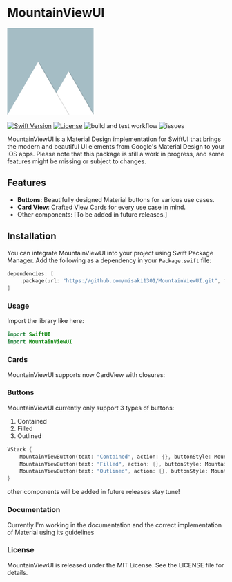 # MountainViewUI
<img src="/images/MountainViewUI_Banner.png" height="200" />

[![Swift Version](https://img.shields.io/badge/Swift-5.8-orange.svg)](https://swift.org)
[![License](https://img.shields.io/github/license/misaki1301/MountainViewUI)](https://github.com/misaki1301/MountainViewUI/blob/main/LICENSE)
![build and test workflow](https://github.com/misaki1301/MountainViewUI/actions/workflows/swift.yml/badge.svg)
![issues](https://img.shields.io/github/issues/misaki1301/MountainViewUI)


MountainViewUI is a Material Design implementation for SwiftUI that brings the modern and beautiful UI elements from Google's Material Design to your iOS apps. Please note that this package is still a work in progress, and some features might be missing or subject to changes.

## Features

- **Buttons**: Beautifully designed Material buttons for various use cases.
- **Card View**: Crafted View Cards for every use case in mind.
- Other components: [To be added in future releases.]

## Installation

You can integrate MountainViewUI into your project using Swift Package Manager. Add the following as a dependency in your `Package.swift` file:

```swift
dependencies: [
    .package(url: "https://github.com/misaki1301/MountainViewUI.git", from: "0.2.0")
]
```

### Usage

Import the library like here:
```swift
import SwiftUI
import MountainViewUI
```
### Cards
MountainViewUI supports now CardView with closures:

### Buttons
MountainViewUI currently only support 3 types of buttons:
1. Contained
2. Filled
3. Outlined
```swift
VStack {
    MountainViewButton(text: "Contained", action: {}, buttonStyle: MountainButtonStyle())
    MountainViewButton(text: "Filled", action: {}, buttonStyle: MountainFillButtonStyle())
    MountainViewButton(text: "Outlined", action: {}, buttonStyle: MountainOutlinedButtonStyle())
}
```
other components will be added in future releases stay tune!

### Documentation
Currently I'm working in the documentation and the correct implementation of Material using its guidelines

### License
MountainViewUI is released under the MIT License. See the LICENSE file for details.


